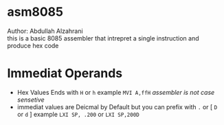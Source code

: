 # asm8085
Author: Abdullah Alzahrani <br>
this is a basic 8085 assembler that intrepret a single instruction and produce hex code
# Immediat Operands
- Hex Values Ends with `H` or `h` example `MVI A,ffH` *assembler is not case sensetive*
- immediat values are Deicmal by Default but you can prefix with `.` or [ `D` or `d` ] example `LXI SP, .200` or `LXI SP,200D`
